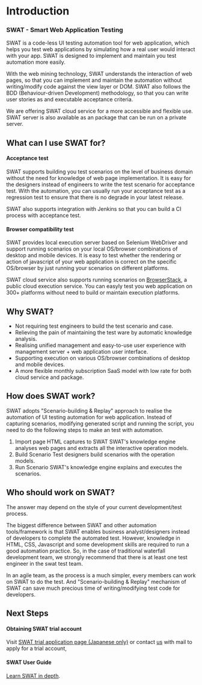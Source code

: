 Introduction
===

### SWAT - Smart Web Application Testing

SWAT is a code-less UI testing automation tool for web application, which helps you test web applications by simulating how a real user would interact with your app. SWAT is designed to implement and maintain you test automation more easily. 

With the web mining technology, SWAT understands the interaction of web pages, so that you can implement and maintain the automation without writing/modify code against the view layer or DOM. SWAT also follows the BDD (Behaviour-driven Development) methodology, so that you can write user stories as and executable acceptance criteria.

We are offering SWAT cloud service for a more accessible and flexible use. SWAT server is also available as an package that can be run on a private server.

What can I use SWAT for?
---

#### Acceptance test

SWAT supports building you test scenarios on the level of business domain without the need for knowledge of web page implementation. It is easy for the designers instead of engineers to write the test scenario for acceptance test. With the automation, you can usually run your acceptance test as a regression test to ensure that there is no degrade in your latest release.

SWAT also supports integration with Jenkins so that you can build a CI process with acceptance test.

#### Browser compatibility test

SWAT provides local execution server based on Selenium WebDriver and support running scenarios on your local OS/browser combinations of desktop and mobile devices. It is easy to test whether the rendering or action of javascript of your web application is correct on the specific OS/browser by just running your scenarios on different platforms. 

SWAT cloud service also supports running scenarios on [BrowserStack](http://www.browserstack.com), a public cloud execution service. You can easyly test you web application on 300+ platforms without need to build or maintain execution platforms.


Why SWAT?
---

* Not requiring test engineers to build the test scenario and case.
* Relieving the pain of maintaining the test ware by automatic knowledge analysis. 
* Realising unified management and easy-to-use user experience with management server + web application user interface.
* Supporting execution on various OS/browser combinations of desktop and mobile devices.
* A more flexible monthly subscription SaaS model with low rate for both cloud service and package.

How does SWAT work?
---

SWAT adopts "Scenario-building & Replay" approach to realise the automation of UI testing automation for web application. Instead of capturing scenarios, modifying generated script and running the script, you need to do the following steps to make an test with automation.

1. Import page HTML captures to SWAT 
SWAT's knowledge engine analyses web pages and extracts all the interactive operation models.
2. Build Scenario
Test designers build scenarios with the operation models.
3. Run Scenario
SWAT's knowledge engine explains and executes the scenarios.

Who should work on SWAT?
---

The answer may depend on the style of your current development/test process.

The biggest difference between SWAT and other automation tools/framework is that SWAT enables business analyst/designers instead of developers to complete the automated test. However, knowledge in HTML, CSS, Javascript and some development skills are required to run a good automation practice. So, in the case of traditional waterfall development team, we strongly recommend that there is at least one test engineer in the swat test team.

In an agile team, as the process is a much simpler, every members can work on SWAT to do the test. And "Scenario-building & Replay" mechanism of SWAT can save much precious time of writing/modifying test code for developers.

Next Steps
----

#### Obtaining SWAT trial account

Visit [SWAT trial application page (Japanese only)](http://www.smartekworks.com/trial.html) or contact [us](mailto:sales@smartekworks.com) with mail to apply for a trial account, 

#### SWAT User Guide

[Learn SWAT in depth](guide_start.md).
